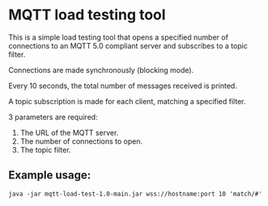 # MQTT load testing tool

This is a simple load testing tool that opens a specified number of connections to an MQTT 5.0 compliant server and
subscribes to a topic filter.

Connections are made synchronously (blocking mode).

Every 10 seconds, the total number of messages received is printed.

A topic subscription is made for each client, matching a specified filter.

3 parameters are required:

1. The URL of the MQTT server.
2. The number of connections to open.
3. The topic filter.


## Example usage:

```
java -jar mqtt-load-test-1.0-main.jar wss://hostname:port 10 'match/#'
```
